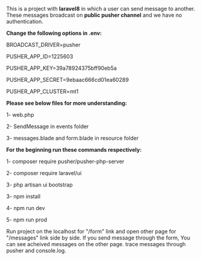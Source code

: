 This is a project with **laravel8** in which a user can send message to another. These messages broadcast on **public pusher channel** and we have no authentication.

**Change the following options in .env:**

BROADCAST_DRIVER=pusher

PUSHER_APP_ID=1225603

PUSHER_APP_KEY=39a78924375bff90eb5a

PUSHER_APP_SECRET=9ebaac666cd01ea60289

PUSHER_APP_CLUSTER=mt1


**Please see below files for more understanding:**

1- web.php

2- SendMessage in events folder

3- messages.blade and form.blade in resource folder


**For the beginning run these commands respectively:**

1- composer require pusher/pusher-php-server

2- composer require laravel/ui

3- php artisan ui bootstrap

3- npm install

4- npm run dev

5- npm run prod


Run project on the localhost for "/form" link and open other page for "/messages" link side by side. If you send message through the form, You can see acheived messages on the other page. trace messages through pusher and console.log.



